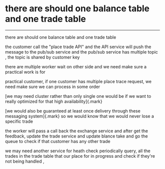 # there are should one balance table and one trade table



---

there are should one balance table and one trade table



the customer call the "place trade API" and the API service will push the message to the pub/sub service and the pub/sub service has multiple topic , the topic is shared by customer key



there are multiple worker wait on other side and we need make sure a practical work is for

practical customer, if one customer has multiple place trace request, we need make sure we can process in some order



[we may need cluster rather than only single one would be if we want to really optimized for that high availability]{.mark}



[we would also be guaranteed at least once delivery through these messaging system]{.mark} so we would know that we would never lose a specific trade





the worker will pass a call back the exchange service and after get the feedback, update the trade service and update blance take and go the queue to check if that customer has any other trade



we may need another service for heath check periodically query, all the trades in the trade table that our place for in progress and check if they're not being handled ,











